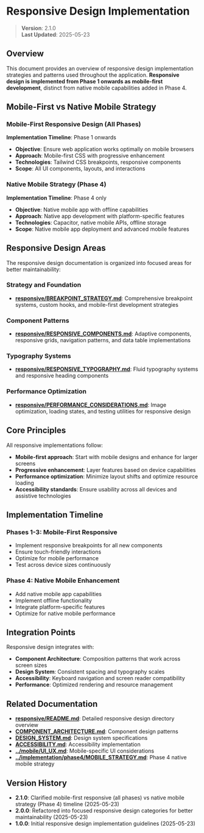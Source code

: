 
# Responsive Design Implementation

> **Version**: 2.1.0  
> **Last Updated**: 2025-05-23

## Overview

This document provides an overview of responsive design implementation strategies and patterns used throughout the application. **Responsive design is implemented from Phase 1 onwards as mobile-first development**, distinct from native mobile capabilities added in Phase 4.

## Mobile-First vs Native Mobile Strategy

### Mobile-First Responsive Design (All Phases)
**Implementation Timeline**: Phase 1 onwards
- **Objective**: Ensure web application works optimally on mobile browsers
- **Approach**: Mobile-first CSS with progressive enhancement
- **Technologies**: Tailwind CSS breakpoints, responsive components
- **Scope**: All UI components, layouts, and interactions

### Native Mobile Strategy (Phase 4)
**Implementation Timeline**: Phase 4 only
- **Objective**: Native mobile app with offline capabilities
- **Approach**: Native app development with platform-specific features
- **Technologies**: Capacitor, native mobile APIs, offline storage
- **Scope**: Native mobile app deployment and advanced mobile features

## Responsive Design Areas

The responsive design documentation is organized into focused areas for better maintainability:

### Strategy and Foundation
- **[responsive/BREAKPOINT_STRATEGY.md](responsive/BREAKPOINT_STRATEGY.md)**: Comprehensive breakpoint systems, custom hooks, and mobile-first development strategies

### Component Patterns
- **[responsive/RESPONSIVE_COMPONENTS.md](responsive/RESPONSIVE_COMPONENTS.md)**: Adaptive components, responsive grids, navigation patterns, and data table implementations

### Typography Systems
- **[responsive/RESPONSIVE_TYPOGRAPHY.md](responsive/RESPONSIVE_TYPOGRAPHY.md)**: Fluid typography systems and responsive heading components

### Performance Optimization
- **[responsive/PERFORMANCE_CONSIDERATIONS.md](responsive/PERFORMANCE_CONSIDERATIONS.md)**: Image optimization, loading states, and testing utilities for responsive design

## Core Principles

All responsive implementations follow:
- **Mobile-first approach**: Start with mobile designs and enhance for larger screens
- **Progressive enhancement**: Layer features based on device capabilities
- **Performance optimization**: Minimize layout shifts and optimize resource loading
- **Accessibility standards**: Ensure usability across all devices and assistive technologies

## Implementation Timeline

### Phases 1-3: Mobile-First Responsive
- Implement responsive breakpoints for all new components
- Ensure touch-friendly interactions
- Optimize for mobile performance
- Test across device sizes continuously

### Phase 4: Native Mobile Enhancement
- Add native mobile app capabilities
- Implement offline functionality
- Integrate platform-specific features
- Optimize for native mobile performance

## Integration Points

Responsive design integrates with:
- **Component Architecture**: Composition patterns that work across screen sizes
- **Design System**: Consistent spacing and typography scales
- **Accessibility**: Keyboard navigation and screen reader compatibility
- **Performance**: Optimized rendering and resource management

## Related Documentation

- **[responsive/README.md](responsive/README.md)**: Detailed responsive design directory overview
- **[COMPONENT_ARCHITECTURE.md](COMPONENT_ARCHITECTURE.md)**: Component design patterns
- **[DESIGN_SYSTEM.md](DESIGN_SYSTEM.md)**: Design system specifications
- **[ACCESSIBILITY.md](ACCESSIBILITY.md)**: Accessibility implementation
- **[../mobile/UI_UX.md](../mobile/UI_UX.md)**: Mobile-specific UI considerations
- **[../implementation/phase4/MOBILE_STRATEGY.md](../implementation/phase4/MOBILE_STRATEGY.md)**: Phase 4 native mobile strategy

## Version History

- **2.1.0**: Clarified mobile-first responsive (all phases) vs native mobile strategy (Phase 4) timeline (2025-05-23)
- **2.0.0**: Refactored into focused responsive design categories for better maintainability (2025-05-23)
- **1.0.0**: Initial responsive design implementation guidelines (2025-05-23)
